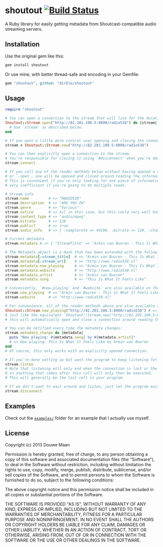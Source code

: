 # shoutout [![Build Status](https://travis-ci.org/DouweM/shoutout.png?branch=master)](https://travis-ci.org/DouweM/shoutout)

A Ruby library for easily getting metadata from Shoutcast-compatible audio streaming servers.

## Installation

Use the original gem like this:
```sh
gem install shoutout
```

Or use mine, with better thread-safe and encoding in your Gemfile:

```ruby
gem "shoutout", github: "dirble/shoutout"
```

## Usage

```ruby
require "shoutout"

# You can open a connection to the stream that will live for the duration of the block using `.open`:
Shoutout::Stream.open("http://82.201.100.5:8000/radio538") do |stream|
  # Use `stream` as described below.
end

# If you want a little more control over opening and closing the connection, just use `.new`: 
stream = Shoutout::Stream.new("http://82.201.100.5:8000/radio538")

# You can then explicitly open a connection to the stream. 
# You're responsible for closing it using `#disconnect` when you're done.
stream.connect

# If you call any of the reader methods below without having opened a connection using `#connect` 
# or `.open`, one will be opened and closed around reading the information implicitly.
# This is convenient if you're only looking for one piece of information, but it is of course 
# very inefficient if you're going to do multiple reads.

# Stream info
stream.name         # => "RADIO538" 
stream.description  # => "ARE YOU IN"
stream.genre        # => "Various"
stream.notice       # => nil in this case, but this could very well have a value for your stream
stream.content_type # => "audio/mpeg"
stream.bitrate      # => 128
stream.public?      # => true
stream.audio_info   # => { :samplerate => 44100, :bitrate => 128, :channels => 2 }

# Current metadata
stream.metadata # => { "StreamTitle" => "Armin van Buuren - This Is What It Feels Like", "StreamUrl" => "http://www.radio538.nl" }

# The Metadata object is a Hash that has been extended with the following features:
stream.metadata[:stream_title]  # => "Armin van Buuren - This Is What It Feels Like"
stream.metadata[:stream_url]    # => "http://www.radio538.nl"
stream.metadata.now_playing     # => "Armin van Buuren - This Is What It Feels Like"
stream.metadata.website         # => "http://www.radio538.nl"
stream.metadata.artist          # => "Armin van Buuren"
stream.metadata.song            # => "This Is What It Feels Like"

# Conveniently, `#now_playing` and `#website` are also available on the stream object:
stream.now_playing  # => "Armin van Buuren - This Is What It Feels Like"
stream.website      # => "http://www.radio538.nl"

# For convenience, all of the reader methods above are also available as class methods:
Shoutout::Stream.now_playing("http://82.201.100.5:8000/radio538") # => "Armin van Buuren - This Is What It Feels Like"
# Just like the equivalent `Shoutout::Stream.new("http://82.201.100.5:8000/radio538").now_playing`,
# this will automatically open and close a connection around reading the information.

# You can be notified every time the metadata changes:
stream.metadata_change do |metadata|
  puts "Now playing: #{metadata.song} by #{metadata.artist}"
  # => Now playing: This Is What It Feels Like by Armin van Buuren
end
# Of course, this only works with an explicitly opened connection.

# If you're done setting up but want the program to keep listening for metadata, say so:
stream.listen
# Note that listening will only end when the connection is lost or the end of file is reached, 
# so anything that comes after this call will only then be executed. 
# This will generally be the last call in your program.

# If we don't want to wait around and listen, just let the program exit or disconnect explicitly:
stream.disconnect
```

## Examples
Check out the [`examples/`](examples) folder for an example that I actually use myself.

## License
Copyright (c) 2013 Douwe Maan

Permission is hereby granted, free of charge, to any person obtaining
a copy of this software and associated documentation files (the
"Software"), to deal in the Software without restriction, including
without limitation the rights to use, copy, modify, merge, publish,
distribute, sublicense, and/or sell copies of the Software, and to
permit persons to whom the Software is furnished to do so, subject to
the following conditions:

The above copyright notice and this permission notice shall be
included in all copies or substantial portions of the Software.

THE SOFTWARE IS PROVIDED "AS IS", WITHOUT WARRANTY OF ANY KIND,
EXPRESS OR IMPLIED, INCLUDING BUT NOT LIMITED TO THE WARRANTIES OF
MERCHANTABILITY, FITNESS FOR A PARTICULAR PURPOSE AND
NONINFRINGEMENT. IN NO EVENT SHALL THE AUTHORS OR COPYRIGHT HOLDERS BE
LIABLE FOR ANY CLAIM, DAMAGES OR OTHER LIABILITY, WHETHER IN AN ACTION
OF CONTRACT, TORT OR OTHERWISE, ARISING FROM, OUT OF OR IN CONNECTION
WITH THE SOFTWARE OR THE USE OR OTHER DEALINGS IN THE SOFTWARE.
